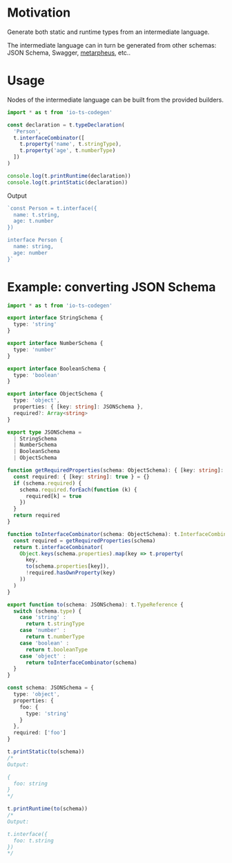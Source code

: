 # Motivation

Generate both static and runtime types from an intermediate language.

The intermediate language can in turn be generated from other schemas: JSON Schema, Swagger, [metarpheus](https://github.com/buildo/metarpheus), etc..

# Usage

Nodes of the intermediate language can be built from the provided builders.

```ts
import * as t from 'io-ts-codegen'

const declaration = t.typeDeclaration(
  'Person',
  t.interfaceCombinator([
    t.property('name', t.stringType),
    t.property('age', t.numberType)
  ])
)

console.log(t.printRuntime(declaration))
console.log(t.printStatic(declaration))
```

Output

```ts
`const Person = t.interface({
  name: t.string,
  age: t.number
})

interface Person {
  name: string,
  age: number
}`
```

# Example: converting JSON Schema

```ts
import * as t from 'io-ts-codegen'

export interface StringSchema {
  type: 'string'
}

export interface NumberSchema {
  type: 'number'
}

export interface BooleanSchema {
  type: 'boolean'
}

export interface ObjectSchema {
  type: 'object',
  properties: { [key: string]: JSONSchema },
  required?: Array<string>
}

export type JSONSchema =
  | StringSchema
  | NumberSchema
  | BooleanSchema
  | ObjectSchema

function getRequiredProperties(schema: ObjectSchema): { [key: string]: true } {
  const required: { [key: string]: true } = {}
  if (schema.required) {
    schema.required.forEach(function (k) {
      required[k] = true
    })
  }
  return required
}

function toInterfaceCombinator(schema: ObjectSchema): t.InterfaceCombinator {
  const required = getRequiredProperties(schema)
  return t.interfaceCombinator(
    Object.keys(schema.properties).map(key => t.property(
      key,
      to(schema.properties[key]),
      !required.hasOwnProperty(key)
    ))
  )
}

export function to(schema: JSONSchema): t.TypeReference {
  switch (schema.type) {
    case 'string' :
      return t.stringType
    case 'number' :
      return t.numberType
    case 'boolean' :
      return t.booleanType
    case 'object' :
      return toInterfaceCombinator(schema)
  }
}

const schema: JSONSchema = {
  type: 'object',
  properties: {
    foo: {
      type: 'string'
    }
  },
  required: ['foo']
}

t.printStatic(to(schema))
/*
Output:

{
  foo: string
}
*/

t.printRuntime(to(schema))
/*
Output:

t.interface({
  foo: t.string
})
*/
```
